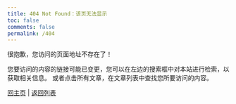 ```yaml
---
title: 404 Not Found：该页无法显示
toc: false
comments: false
permalink: /404
---
```


<!-- 页面未找到! -->
<style type="text/css">
  .article-header {
    padding: 0;
    padding-top: 26px;
    border-left: none;
    text-align: center;
  }
  .article-header:hover {
    border-left: none;
  }
  .article-title {
    font-size: 2.1em;
  }
  strong a {
    color: #747474;
  }
  .article-meta {
    display: none;
  }
  .share {
    display: none;
  }
  .ds-meta {
    display: none;
  }
  .player {
    margin-left: -10px;
  }
  .sign {
    text-align: right;
    font-style: italic;
  }
  #page-visit {
    display: none;
  }
  .center {
    text-align: center;
    height: 2.5em;
    font-weight: bold;
  }
  .article-entry hr {
    margin: 0;
  }
  .pic {
    text-align: center;
    margin: 0;
  }
  .pic br {
    display: none;
  }
  #container .article-info-post.article-info {
    display: none;
  }
  #container .article .article-title {
    padding: 0;
  }
</style>

很抱歉，您访问的页面地址不存在了！

您要访问的内容的链接可能已变更，您可以在左边的搜索框中对本站进行检索，以获取相关信息。
或者点击所有文章，在文章列表中查找您所要访问的内容。

[回主页](/) | [返回列表](/archives/)

